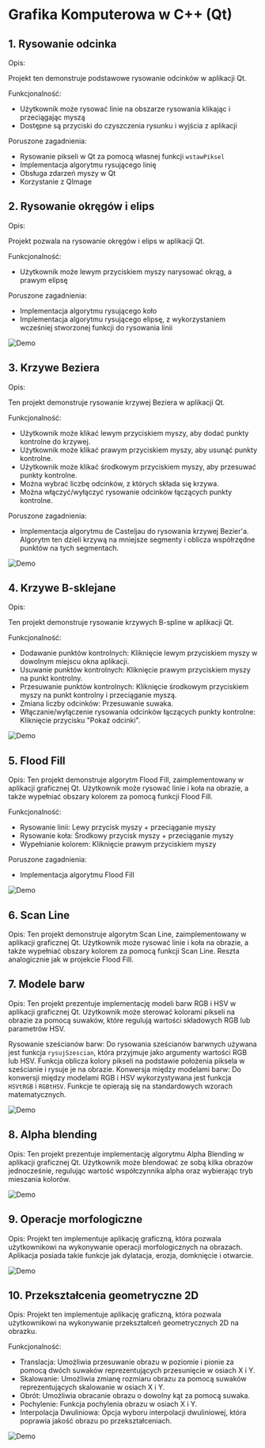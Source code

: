 
# Grafika Komputerowa w C++ (Qt)



## 1. Rysowanie odcinka

Opis:

Projekt ten demonstruje podstawowe rysowanie odcinków w aplikacji Qt.

Funkcjonalność:
* Użytkownik może rysować linie na obszarze rysowania klikając i przeciągając myszą
* Dostępne są przyciski do czyszczenia rysunku i wyjścia z aplikacji

Poruszone zagadnienia:
* Rysowanie pikseli w Qt za pomocą własnej funkcji `wstawPiksel`
* Implementacja algorytmu rysującego linię
* Obsługa zdarzeń myszy w Qt
* Korzystanie z QImage

## 2. Rysowanie okręgów i elips

Opis:

Projekt pozwala na rysowanie okręgów i elips w aplikacji Qt.

Funkcjonalność:
* Użytkownik może lewym przyciskiem myszy narysować okrąg, a prawym elipsę

Poruszone zagadnienia:
* Implementacja algorytmu rysującego koło
* Implementacja algorytmu rysującego elipsę, z wykorzystaniem wcześniej stworzonej funkcji do rysowania linii

![Demo](https://github.com/yaspktor/Grafika-Komputerowa/blob/main/2.%20Koło%20Elipsa/demo.gif)


## 3. Krzywe Beziera

Opis:

Ten projekt demonstruje rysowanie krzywej Beziera w aplikacji Qt. 

Funkcjonalność:
* Użytkownik może klikać lewym przyciskiem myszy, aby dodać punkty kontrolne do krzywej.
* Użytkownik może klikać prawym przyciskiem myszy, aby usunąć punkty kontrolne.
* Użytkownik może klikać środkowym przyciskiem myszy, aby przesuwać punkty kontrolne.
* Można wybrać liczbę odcinków, z których składa się krzywa.
* Można włączyć/wyłączyć rysowanie odcinków łączących punkty kontrolne.

Poruszone zagadnienia:
* Implementacja  algorytmu de Casteljau do rysowania krzywej Bezier'a. Algorytm ten dzieli krzywą na mniejsze segmenty i oblicza współrzędne punktów na tych segmentach.

![Demo](https://github.com/yaspktor/Grafika-Komputerowa/blob/main/3.%20Krzywe%20Beziera/demo.gif)

## 4. Krzywe B-sklejane

Opis:

Ten projekt demonstruje rysowanie krzywych B-spline w aplikacji Qt.

Funkcjonalność:
* Dodawanie punktów kontrolnych: Kliknięcie lewym przyciskiem myszy w dowolnym miejscu okna aplikacji.
* Usuwanie punktów kontrolnych: Kliknięcie prawym przyciskiem myszy na punkt kontrolny.
* Przesuwanie punktów kontrolnych: Kliknięcie środkowym przyciskiem myszy na punkt kontrolny i przeciąganie myszą.
* Zmiana liczby odcinków: Przesuwanie suwaka.
* Włączanie/wyłączenie rysowania odcinków łączących punkty kontrolne: Kliknięcie przycisku "Pokaż odcinki".



![Demo](https://github.com/yaspktor/Grafika-Komputerowa/blob/main/4.%20B-Sklejane/demo.gif)

## 5. Flood Fill

Opis:
Ten projekt demonstruje algorytm Flood Fill, zaimplementowany w aplikacji graficznej Qt. Użytkownik może rysować linie i koła na obrazie, a także wypełniać obszary kolorem za pomocą funkcji Flood Fill.

Funkcjonalność:
* Rysowanie linii: Lewy przycisk myszy + przeciąganie myszy
* Rysowanie koła: Środkowy przycisk myszy + przeciąganie myszy
* Wypełnianie kolorem: Kliknięcie prawym przyciskiem myszy

Poruszone zagadnienia:
* Implementacja algorytmu Flood Fill

![Demo](https://github.com/yaspktor/Grafika-Komputerowa/blob/main/5.%20Flood%20fill/demo.gif)

## 6. Scan Line

Opis:
Ten projekt demonstruje algorytm Scan Line, zaimplementowany w aplikacji graficznej Qt. Użytkownik może rysować linie i koła na obrazie, a także wypełniać obszary kolorem za pomocą funkcji Scan Line.
Reszta analogicznie jak w projekcie Flood Fill.

## 7. Modele barw

Opis:
Ten projekt prezentuje implementację modeli barw RGB i HSV w aplikacji graficznej Qt. Użytkownik może sterować kolorami pikseli na 
obrazie za pomocą suwaków, które regulują wartości składowych RGB lub parametrów HSV.

Rysowanie sześcianów barw: Do rysowania sześcianów barwnych używana jest funkcja `rysujSzescian`, która przyjmuje jako argumenty wartości RGB lub HSV. Funkcja oblicza kolory pikseli na podstawie położenia piksela w sześcianie i rysuje je na obrazie.
Konwersja między modelami barw: Do konwersji między modelami RGB i HSV wykorzystywana jest funkcja `HSVtRGB` i `RGBtHSV`. Funkcje te opierają się na standardowych wzorach matematycznych.

![Demo](https://github.com/yaspktor/Grafika-Komputerowa/blob/main/7.%20Modele%20barw/demo.gif)


## 8. Alpha blending

Opis:
Ten projekt prezentuje implementację algorytmu Alpha Blending w aplikacji graficznej Qt. Użytkownik może blendować ze sobą kilka obrazów jednocześnie, regulując wartość współczynnika alpha oraz wybierając tryb mieszania kolorów.

![Demo](https://github.com/yaspktor/Grafika-Komputerowa/blob/main/8.%20Alpha%20blending/demo.gif)


## 9. Operacje morfologiczne

Opis:
Projekt ten implementuje aplikację graficzną, która pozwala użytkownikowi na wykonywanie operacji morfologicznych na obrazach. Aplikacja posiada takie funkcje jak dylatacja, erozja, domknięcie i otwarcie.

![Demo](https://github.com/yaspktor/Grafika-Komputerowa/blob/main/9.%20Operacje%20morfologiczne/demo.gif)

## 10. Przekształcenia geometryczne 2D

Opis:
Projekt ten implementuje aplikację graficzną, która pozwala użytkownikowi na wykonywanie przekształceń geometrycznych 2D na obrazku.

Funkcjonalność:
* Translacja: Umożliwia przesuwanie obrazu w poziomie i pionie za pomocą dwóch suwaków reprezentujących przesunięcie w osiach X i Y.
* Skalowanie: Umożliwia zmianę rozmiaru obrazu za pomocą suwaków reprezentujących skalowanie w osiach X i Y.
* Obrót: Umożliwia obracanie obrazu o dowolny kąt za pomocą suwaka.
* Pochylenie: Funkcja pochylenia obrazu w osiach X i Y.
* Interpolacja Dwuliniowa: Opcja wyboru interpolacji dwuliniowej, która poprawia jakość obrazu po przekształceniach.

![Demo](https://github.com/yaspktor/Grafika-Komputerowa/blob/main/10.%20Przekształcenia%20geometryczne%202D/demo.gif)